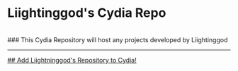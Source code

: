 # Liightinggod's Cydia Repo
<br>
### This Cydia Repository will host any projects developed by Liightinggod
<hr>

<a href="https://cydia.saurik.com/api/share#?source=https://liightninggod.github.io/">## Add Liightninggod's Repository to Cydia!</a>